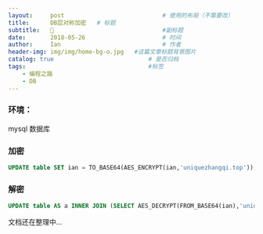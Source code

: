 ```yaml
---
layout:     post             				# 使用的布局（不需要改）
title:      DB层对称加密   # 标题 
subtitle:   🧐 					  			#副标题
date:       2018-05-26  					# 时间
author:     Ian                  			# 作者
header-img: img/img/home-bg-o.jpg	#这篇文章标题背景图片
catalog: true                        	# 是否归档
tags:                              		#标签
    - 编程之路
    - DB
---
```




### 环境：
mysql 数据库

### 加密 
```sql
UPDATE table SET ian = TO_BASE64(AES_ENCRYPT(ian,'uniquezhangqi.top'));
```

### 解密
```sql
UPDATE table AS a INNER JOIN (SELECT AES_DECRYPT(FROM_BASE64(ian),'uniquezhangqi.top') AS ian, id FROM table) b SET a.ian = b.ian WHERE a.id = b.id;
```

文档还在整理中...


